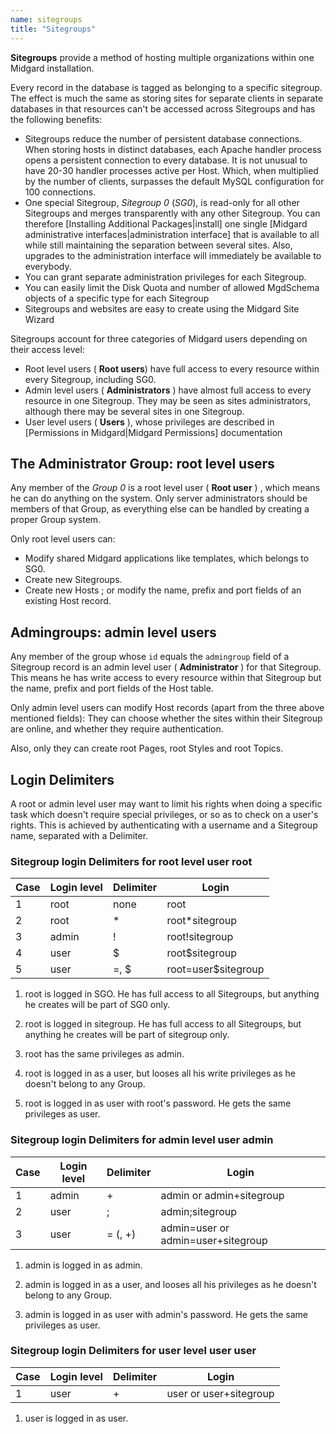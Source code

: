 ```yaml
---
name: sitegroups
title: "Sitegroups"
---
```

__Sitegroups__ provide a method of hosting multiple organizations within one Midgard installation.

Every record in the database is tagged as belonging to a specific sitegroup. The effect is much the same as storing sites for separate clients in separate databases in that resources can't be accessed across Sitegroups and has the following benefits:

* Sitegroups reduce the number of persistent database connections. When storing hosts in distinct databases, each Apache handler process opens a persistent connection to every database. It is not unusual to have 20-30 handler processes active per Host. Which, when multiplied by the number of clients, surpasses the default MySQL configuration for 100 connections.
* One special Sitegroup, _Sitegroup 0_ (_SG0_), is read-only for all other Sitegroups and merges transparently with any other Sitegroup. You can therefore [Installing Additional Packages|install] one single [Midgard administrative interfaces|administration interface] that is available to all while still maintaining the separation between several sites. Also, upgrades to the administration interface will immediately be available to everybody.
* You can grant separate administration privileges for each Sitegroup.
* You can easily limit the Disk Quota and number of allowed MgdSchema objects of a specific type for each Sitegroup
* Sitegroups and websites are easy to create using the Midgard Site Wizard

Sitegroups account for three categories of Midgard users depending on their access level: 

* Root level users ( __Root users__) have full access to every resource within every Sitegroup, including SG0.
* Admin level users ( __Administrators__ ) have almost full access to every resource in one Sitegroup. They may be seen as sites administrators, although there may be several sites in one Sitegroup.
* User level users ( __Users__ ), whose privileges are described in [Permissions in Midgard|Midgard Permissions] documentation

## The Administrator Group: root level users

Any member of the _Group 0_ is a root level user ( __Root user__ ) , which means he can do anything on the system. Only server administrators should be members of that Group, as everything else can be handled by creating a proper Group system.

Only root level users can: 

* Modify shared Midgard applications like templates, which belongs to SG0. 
* Create new Sitegroups. 
* Create new Hosts ; or modify the name, prefix and port fields of an existing Host record. 

## Admingroups: admin level users

Any member of the group whose `id` equals the `admingroup` field of a Sitegroup record is an admin level user ( __Administrator__ ) for that Sitegroup. This means he has write access to every resource within that Sitegroup but the name, prefix and port fields of the Host table.

Only admin level users can modify Host records (apart from the three above mentioned fields): They can choose whether the sites within their Sitegroup are online, and whether they require authentication.

Also, only they can create root Pages, root Styles and root Topics.

## Login Delimiters

A root or admin level user may want to limit his rights when doing a specific task which doesn't require special privileges, or so as to check on a user's rights. This is achieved by authenticating with a username and a Sitegroup name, separated with a Delimiter.

### Sitegroup login Delimiters for root level user root

<table>
  <thead>
    <tr>
      <th>Case</th>
      <th>Login level</th>
      <th>Delimiter</th>
      <th>Login</th>
    </tr>
  </thead>
  <tbody>
    <tr>
      <td>1</td>
      <td>root</td>
      <td>none</td>
      <td>root</td>
    </tr>
    <tr>
       <td>2</td>
       <td>root</td>
       <td>*</td>
       <td>root*sitegroup</td>
    </tr>
    <tr>
       <td>3</td>
       <td>admin</td>
       <td>!</td>
       <td>root!sitegroup</td>
    </tr>
    <tr>
       <td>4</td>
       <td>user</td>
       <td>$</td>
       <td>root$sitegroup</td>
    </tr>
    <tr>
       <td>5</td>
       <td>user</td>
       <td>=, $</td>
       <td>root=user$sitegroup</td>
    </tr>
  </tbody>
</table>

  1. root is logged in SGO. He has full access to all Sitegroups, but anything he creates will be part of SG0 only.

  2. root is logged in sitegroup. He has full access to all Sitegroups, but anything he creates will be part of sitegroup only.

  3. root has the same privileges as admin.

  4. root is logged in as a user, but looses all his write privileges as he doesn't belong to any Group.

  5. root is logged in as user with root's password. He gets the same privileges as user.

### Sitegroup login Delimiters for admin level user admin

<table>
  <thead>
    <tr>
      <th>Case</th>
      <th>Login level</th>
      <th>Delimiter</th>
      <th>Login</th>
    </tr>
  </thead>
  <tbody>
    <tr>
      <td>1</td>
      <td>admin</td>
      <td>+</td>
      <td>admin or admin+sitegroup</td>
    </tr>
    <tr>
      <td>2</td>
      <td>user</td>
      <td>;</td>
      <td>admin;sitegroup</td>
    </tr>
    <tr>
      <td>3</td>
      <td>user</td>
      <td>= (, +)</td>
      <td>admin=user or admin=user+sitegroup</td>
    </tr>
  </tbody>
</table>

  1. admin is logged in as admin.

  2. admin is logged in as a user, and looses all his privileges as he doesn't belong to any Group.

  3. admin is logged in as user with admin's password. He gets the same privileges as user.

### Sitegroup login Delimiters for user level user user

<table>
  <thead>
    <tr>
      <th>Case</th>
      <th>Login level</th>
      <th>Delimiter</th>
      <th>Login</th>
    </tr>
  </thead>
  <tbody>
    <tr>
      <td>1</td>
      <td>user</td>
      <td>+</td>
      <td>user or user+sitegroup</td>
    </tr>
  </tbody>
</table>

  1. user is logged in as user.
